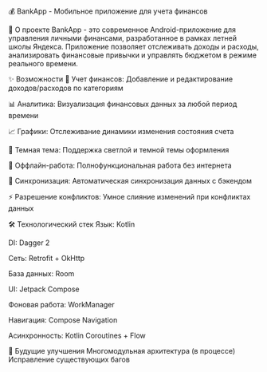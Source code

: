 💰 BankApp - Мобильное приложение для учета финансов

📱 О проекте
BankApp - это современное Android-приложение для управления личными финансами, разработанное в рамках летней школы Яндекса. Приложение позволяет отслеживать доходы и расходы, анализировать финансовые привычки и управлять бюджетом в режиме реального времени.

✨ Возможности
💸 Учет финансов: Добавление и редактирование доходов/расходов по категориям

📊 Аналитика: Визуализация финансовых данных за любой период времени

📈 Графики: Отслеживание динамики изменения состояния счета

🌙 Темная тема: Поддержка светлой и темной темы оформления

📴 Оффлайн-работа: Полнофункциональная работа без интернета

🔄 Синхронизация: Автоматическая синхронизация данных с бэкендом

⚡ Разрешение конфликтов: Умное слияние изменений при конфликтах данных

🛠 Технологический стек
Язык: Kotlin

DI: Dagger 2

Сеть: Retrofit + OkHttp

База данных: Room

UI: Jetpack Compose

Фоновая работа: WorkManager

Навигация: Compose Navigation

Асинхронность: Kotlin Coroutines + Flow



🚀 Будущие улучшения
 Многомодульная архитектура (в процессе)
 Исправление существующих багов 
